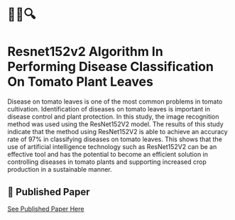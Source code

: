 # 🌱🍅🔍
# Resnet152v2 Algorithm In Performing Disease Classification On Tomato Plant Leaves

Disease on tomato leaves is one of the most common problems in tomato cultivation. Identification of diseases on tomato leaves is important in disease control and plant protection. In this study, the image recognition method was used using the ResNet152V2 model. The results of this study indicate that the method using ResNet152V2 is able to achieve an accuracy rate of 97% in classifying diseases on tomato leaves. This shows that the use of artificial intelligence technology such as ResNet152V2 can be an effective tool and has the potential to become an efficient solution in controlling diseases in tomato plants and supporting increased crop production in a sustainable manner.

## 📙 Published Paper

[See Published Paper Here](https://journal.unwidha.ac.id/index.php/jcstech/article/view/192)
